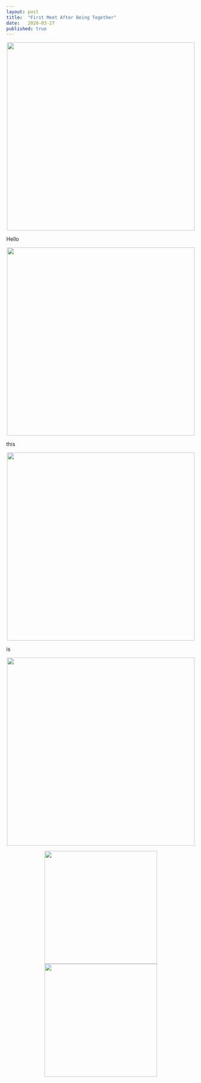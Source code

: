 ```yaml
---
layout: post
title:  "First Meet After Being Together"
date:   2020-03-27
published: true
---
```


<p align="center"><img src="../../../images/2020-03-27/IMG_5076.jpeg" width="500"/></p>

Hello

<p align="center"><img src="../../../images/2020-03-27/WechatIMG17596.jpeg" width="500"/></p>

this

<p align="center"><img src="../../../images/2020-03-27/WechatIMG17600.jpeg" width="500"/></p>

is

<p align="center"><img src="../../../images/2020-03-27/WechatIMG17985.jpeg" width="500"/></p>

<center class="half">
  <img src="../../../images/2020-03-27/IMG_5076.jpeg" height="300"/><img src="../../../images/2020-03-27/WechatIMG17985.jpeg" height="300"/>
</center>